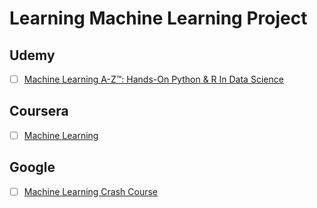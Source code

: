 # Learning Machine Learning Project
      
## Udemy

- [ ] [Machine Learning A-Z™: Hands-On Python & R In Data Science ](https://www.udemy.com/course/machinelearning/)

## Coursera

- [ ] [Machine Learning](https://www.coursera.org/learn/machine-learning)

## Google
- [ ] [Machine Learning Crash Course](https://developers.google.com/machine-learning/crash-course/)
